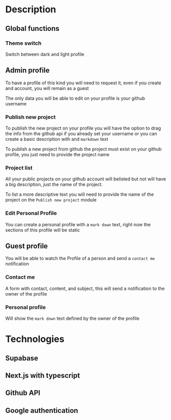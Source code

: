 # Description

## Global functions

### Theme switch

Switch between dark and light profile

## Admin profile

To have a profile of this kind you will need to request it, even if you create and account, you will remain as a guest

The only data you will be able to edit on your profile is your github username

### Publish new project

To publish the  new project on your profile you will have the option to drag the info from the github api if you already set your username or you can create a basic description with and `markdown` text

To publish a new project from github the project must exist on your github profile, you just need to provide the project name

### Project list

All your public projects on your github account will belisted but not will have a big description, just the name of the project.

To list a more descriptive text you will need to provide the name of the project on the `Publish new project` module

### Edit Personal Profile

You can create a personal profile with a  `mark down` text, right now the sections of this profile will be static

## Guest profile

You will be able to watch the Profile of a person and send a `contact me` notification

### Contact me

A form with contact, content, and subject, this will send a notification to the owner of the profile

### Personal profile

Will show the `mark down` text defined by the owner of the profile

# Technologies

## Supabase

## Next.js with typescript

## Github API

## Google authentication